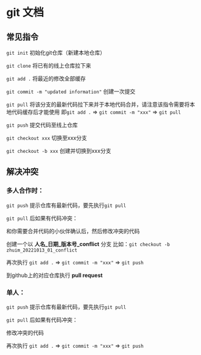 # git 文档

## 常见指令

`git init` 初始化git仓库（新建本地仓库）

`git clone` 将已有的线上仓库拉下来

`git add .` 将最近的修改全部缓存

`git commit -m "updated information"` 创建一次提交

`git pull` 将该分支的最新代码拉下来并于本地代码合并，请注意该指令需要将本地代码缓存后才能使用 即`git add .` => `git commit -m "xxx"` => `git pull`

`git push` 提交代码至线上仓库

`git checkout xxx` 切换至xxx分支 

`git checkout -b xxx` 创建并切换到xxx分支

## 解决冲突

### 多人合作时：

`git push` 提示仓库有最新代码，要先执行`git pull`

`git pull` 后如果有代码冲突：

和你需要合并代码的小伙伴确认后，然后修改冲突的代码

创建一个以 **人名_日期_版本号_conflict** 分支  比如：`git checkout -b zhuim_20221013_01_conflict`

再次执行 `git add .` => `git commit -m "xxx"` => `git push`

到github上的对应仓库执行 **pull request**

### 单人：

`git push` 提示仓库有最新代码，要先执行`git pull`

`git pull` 后如果有代码冲突：

修改冲突的代码

再次执行 `git add .` => `git commit -m "xxx"` => `git push`